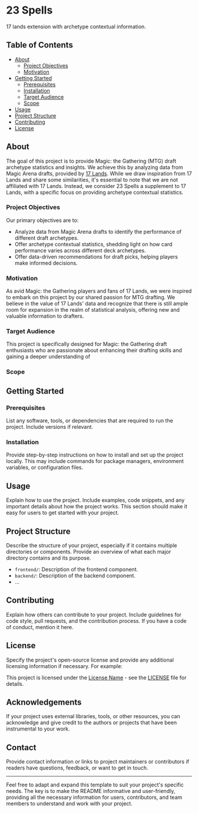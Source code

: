 # 23 Spells

17 lands extension with archetype contextual information.

## Table of Contents
- [About](#about)
  - [Project Objectives](#project-objectives)
  - [Motivation](#motivation)
- [Getting Started](#getting-started)
  - [Prerequisites](#prerequisites)
  - [Installation](#installation)
  - [Target Audience](#target-audience)
  - [Scope](#scope)
- [Usage](#usage)
- [Project Structure](#project-structure)
- [Contributing](#contributing)
- [License](#license)

## About
<!-- Provide an introduction to your project. Explain its purpose, goals, and any context that might be helpful for readers. -->

The goal of this project is to provide Magic: the Gathering (MTG) draft archetype statistics and insights. We achieve this by analyzing data from Magic Arena drafts, provided by [17 Lands](https://www.17lands.com/). While we draw inspiration from 17 Lands and share some similarities, it's essential to note that we are not affiliated with 17 Lands. Instead, we consider 23 Spells a supplement to 17 Lands, with a specific focus on providing archetype contextual statistics.

### Project Objectives

Our primary objectives are to:
- Analyze data from Magic Arena drafts to identify the performance of different draft archetypes.
- Offer archetype contextual statistics, shedding light on how card performance varies across different deck archetypes.
- Offer data-driven recommendations for draft picks, helping players make informed decisions.

### Motivation

As avid Magic: the Gathering players and fans of 17 Lands, we were inspired to embark on this project by our shared passion for MTG drafting. We believe in the value of 17 Lands' data and recognize that there is still ample room for expansion in the realm of statistical analysis, offering new and valuable information to drafters.

### Target Audience

This project is specifically designed for Magic: the Gathering draft enthusiasts who are passionate about enhancing their drafting skills and gaining a deeper understanding of 

### Scope


## Getting Started

### Prerequisites

List any software, tools, or dependencies that are required to run the project. Include versions if relevant.

### Installation

Provide step-by-step instructions on how to install and set up the project locally. This may include commands for package managers, environment variables, or configuration files.

## Usage

Explain how to use the project. Include examples, code snippets, and any important details about how the project works. This section should make it easy for users to get started with your project.

## Project Structure

Describe the structure of your project, especially if it contains multiple directories or components. Provide an overview of what each major directory contains and its purpose.

- `frontend/`: Description of the frontend component.
- `backend/`: Description of the backend component.
- ...

## Contributing

Explain how others can contribute to your project. Include guidelines for code style, pull requests, and the contribution process. If you have a code of conduct, mention it here.

## License

Specify the project's open-source license and provide any additional licensing information if necessary. For example:

This project is licensed under the [License Name](LICENSE) - see the [LICENSE](LICENSE) file for details.

## Acknowledgements

If your project uses external libraries, tools, or other resources, you can acknowledge and give credit to the authors or projects that have been instrumental to your work.

## Contact

Provide contact information or links to project maintainers or contributors if readers have questions, feedback, or want to get in touch.

---

Feel free to adapt and expand this template to suit your project's specific needs. The key is to make the README informative and user-friendly, providing all the necessary information for users, contributors, and team members to understand and work with your project.
